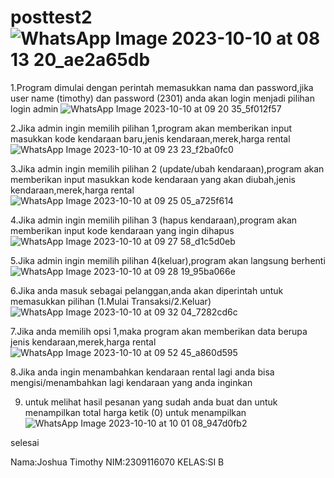 # posttest2![WhatsApp Image 2023-10-10 at 08 13 20_ae2a65db](https://github.com/timothyyo/posttest2/assets/144904706/58a847ec-3d82-4751-829d-fcbd36f48677)

1.Program dimulai dengan perintah memasukkan nama dan password,jika user name (timothy) dan password (2301) anda akan login menjadi pilihan login admin
![WhatsApp Image 2023-10-10 at 09 20 35_5f012f57](https://github.com/timothyyo/posttest2/assets/144904706/eec9e060-f68c-4a7f-a3e3-57012c520169)

2.Jika admin ingin memilih pilihan 1,program akan memberikan input masukkan kode kendaraan baru,jenis kendaraan,merek,harga rental
![WhatsApp Image 2023-10-10 at 09 23 23_f2ba0fc0](https://github.com/timothyyo/posttest2/assets/144904706/ace446e9-fa47-40a1-bcb9-f78fe57e0f9f)

3.Jika admin ingin memilih pilihan 2 (update/ubah kendaraan),program akan memberikan input masukkan kode kendaraan yang akan diubah,jenis kendaraan,merek,harga rental
![WhatsApp Image 2023-10-10 at 09 25 05_a725f614](https://github.com/timothyyo/posttest2/assets/144904706/e8c6ffd4-829d-43fa-8ee2-d2e530da3026)

4.Jika admin ingin memilih pilihan 3 (hapus kendaraan),program akan memberikan input kode kendaraan yang ingin dihapus
![WhatsApp Image 2023-10-10 at 09 27 58_d1c5d0eb](https://github.com/timothyyo/posttest2/assets/144904706/889be0d0-d019-4a64-a38a-cd8a06b00b35)

5.Jika admin ingin memilih pilihan 4(keluar),program akan langsung berhenti
![WhatsApp Image 2023-10-10 at 09 28 19_95ba066e](https://github.com/timothyyo/posttest2/assets/144904706/e811821e-1bf3-4069-91a2-c51770b4b77a)

6.Jika anda masuk sebagai pelanggan,anda akan diperintah untuk memasukkan pilihan (1.Mulai Transaksi/2.Keluar)
![WhatsApp Image 2023-10-10 at 09 32 04_7282cd6c](https://github.com/timothyyo/posttest2/assets/144904706/2f297734-b28a-473f-a4b4-cacdea48ac22)

7.Jika anda memilih opsi 1,maka program akan memberikan data berupa jenis kendaraan,merek,harga rental 
![WhatsApp Image 2023-10-10 at 09 52 45_a860d595](https://github.com/timothyyo/posttest2/assets/144904706/461312e7-6183-476e-ba97-60f1058a9fc5)

8.Jika anda ingin menambahkan kendaraan rental lagi anda bisa mengisi/menambahkan lagi kendaraan yang anda inginkan

9. untuk melihat hasil pesanan yang sudah anda buat dan untuk menampilkan total harga ketik (0) untuk menampilkan
![WhatsApp Image 2023-10-10 at 10 01 08_947d0fb2](https://github.com/timothyyo/posttest2/assets/144904706/e06637bb-9ead-4aa5-a2ab-f4fcb6723a62)

selesai 

Nama:Joshua Timothy
NIM:2309116070
KELAS:SI B

